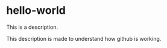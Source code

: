 # hello-world
This is a description.

This description is made to understand how github is working.
